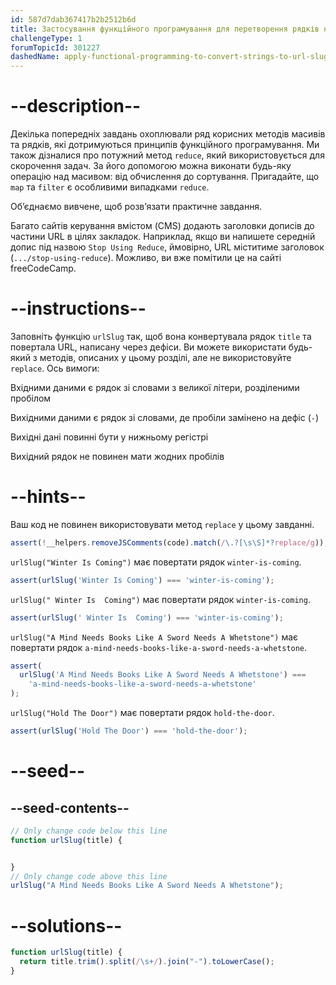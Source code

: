 ```yaml
---
id: 587d7dab367417b2b2512b6d
title: Застосування функційного програмування для перетворення рядків на URL-слаги
challengeType: 1
forumTopicId: 301227
dashedName: apply-functional-programming-to-convert-strings-to-url-slugs
---
```


# --description--

Декілька попередніх завдань охоплювали ряд корисних методів масивів та рядків, які дотримуються принципів функційного програмування. Ми також дізналися про потужний метод `reduce`, який використовується для скорочення задач. За його допомогою можна виконати будь-яку операцію над масивом: від обчислення до сортування. Пригадайте, що `map` та `filter` є особливими випадками `reduce`.

Об’єднаємо вивчене, щоб розв’язати практичне завдання.

Багато сайтів керування вмістом (CMS) додають заголовки дописів до частини URL в цілях закладок. Наприклад, якщо ви напишете середній допис під назвою `Stop Using Reduce`, ймовірно, URL міститиме заголовок (`.../stop-using-reduce`). Можливо, ви вже помітили це на сайті freeCodeCamp.

# --instructions--

Заповніть функцію `urlSlug` так, щоб вона конвертувала рядок `title` та повертала URL, написану через дефіси. Ви можете використати будь-який з методів, описаних у цьому розділі, але не використовуйте `replace`. Ось вимоги:

Вхідними даними є рядок зі словами з великої літери, розділеними пробілом

Вихідними даними є рядок зі словами, де пробіли замінено на дефіс (`-`)

Вихідні дані повинні бути у нижньому регістрі

Вихідний рядок не повинен мати жодних пробілів

# --hints--

Ваш код не повинен використовувати метод `replace` у цьому завданні.

```js
assert(!__helpers.removeJSComments(code).match(/\.?[\s\S]*?replace/g));
```

`urlSlug("Winter Is Coming")` має повертати рядок `winter-is-coming`.

```js
assert(urlSlug('Winter Is Coming') === 'winter-is-coming');
```

`urlSlug(" Winter Is  Coming")` має повертати рядок `winter-is-coming`.

```js
assert(urlSlug(' Winter Is  Coming') === 'winter-is-coming');
```

`urlSlug("A Mind Needs Books Like A Sword Needs A Whetstone")` має повертати рядок `a-mind-needs-books-like-a-sword-needs-a-whetstone`.

```js
assert(
  urlSlug('A Mind Needs Books Like A Sword Needs A Whetstone') ===
    'a-mind-needs-books-like-a-sword-needs-a-whetstone'
);
```

`urlSlug("Hold The Door")` має повертати рядок `hold-the-door`.

```js
assert(urlSlug('Hold The Door') === 'hold-the-door');
```

# --seed--

## --seed-contents--

```js
// Only change code below this line
function urlSlug(title) {


}
// Only change code above this line
urlSlug("A Mind Needs Books Like A Sword Needs A Whetstone");
```

# --solutions--

```js
function urlSlug(title) {
  return title.trim().split(/\s+/).join("-").toLowerCase();
}
```
